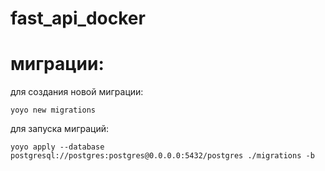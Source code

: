 # fast_api_docker

# миграции:
для создания новой миграции:

```
yoyo new migrations
```

для запуска миграций:

```
yoyo apply --database postgresql://postgres:postgres@0.0.0.0:5432/postgres ./migrations -b
```
